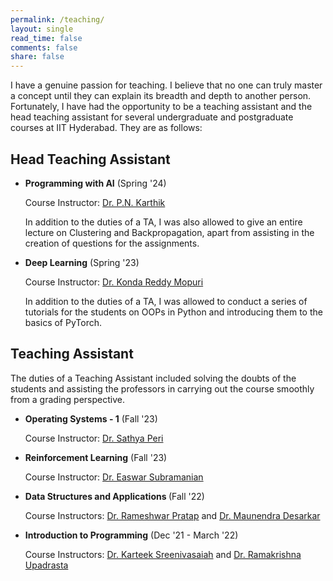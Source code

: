 ```yaml
---
permalink: /teaching/
layout: single
read_time: false
comments: false
share: false
---
```


I have a genuine passion for teaching. I believe that no one can truly master a concept until they can explain its breadth and depth to another person.
Fortunately, I have had the opportunity to be a teaching assistant and the head teaching assistant for several undergraduate and postgraduate courses at IIT Hyderabad. They are as follows:

## Head Teaching Assistant

<ul>

<li> <b>Programming with AI</b> (Spring '24) 
    <p> Course Instructor: <a href = "https://karthikpn.com"> Dr. P.N. Karthik </a> </p>
    <p>In addition to the duties of a TA, I was also allowed to give an entire lecture on Clustering and Backpropagation, apart from assisting in the creation of questions for the assignments. </p>
</li>

<li> <b>Deep Learning</b> (Spring '23) 
    <p> Course Instructor: <a href = "https://krmopuri.github.io"> Dr. Konda Reddy Mopuri </a> </p>
    <p>In addition to the duties of a TA, I was allowed to conduct a series of tutorials for the students on OOPs in Python and introducing them to the basics of PyTorch. </p>
</li>

</ul>


## Teaching Assistant

The duties of a Teaching Assistant included solving the doubts of the students and assisting the professors in carrying out the course smoothly from a grading perspective.

<ul>

<li> <b>Operating Systems - 1</b> (Fall '23)
    <p> Course Instructor: <a href = "https://people.iith.ac.in/sathya_p/"> Dr. Sathya Peri </a> </p>
</li>

<li> <b>Reinforcement Learning</b> (Fall '23)
    <p> Course Instructor: <a href = "https://www.linkedin.com/in/easwar-subramanian/?originalSubdomain=in"> Dr. Easwar Subramanian </a> </p>
</li>

<li> <b>Data Structures and Applications </b>(Fall '22)
    <p> Course Instructors: <a href = "https://sites.google.com/site/prataprameshwaryadav/?pli=1"> Dr. Rameshwar Pratap</a> and <a href = "https://people.iith.ac.in/maunendra/"> Dr. Maunendra Desarkar </a> </p>
</li>

<li> <b>Introduction to Programming</b> (Dec '21 - March '22)
    <p> Course Instructors: <a href = "https://people.iith.ac.in/karteek/"> Dr. Karteek Sreenivasaiah</a> and <a href = "https://people.iith.ac.in/ramakrishna/"> Dr. Ramakrishna Upadrasta </a> </p>
</li>

</ul>